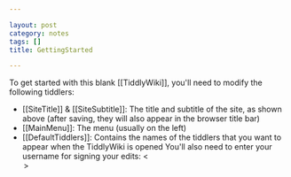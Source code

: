 ```yaml
---

layout: post
category: notes
tags: []
title: GettingStarted

---
```


To get started with this blank [[TiddlyWiki]], you'll need to modify the following tiddlers:
* [[SiteTitle]] & [[SiteSubtitle]]: The title and subtitle of the site, as shown above (after saving, they will also appear in the browser title bar)
* [[MainMenu]]: The menu (usually on the left)
* [[DefaultTiddlers]]: Contains the names of the tiddlers that you want to appear when the TiddlyWiki is opened
You'll also need to enter your username for signing your edits: <<option txtUserName>>
